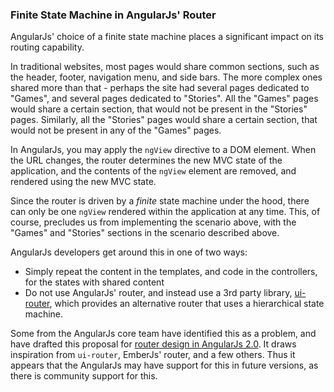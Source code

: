 ### Finite State Machine in AngularJs' Router

AngularJs' choice of a finite state machine places a significant impact on
its routing capability.

In traditional websites, most pages would share common sections,
such as the header, footer, navigation menu, and side bars.
The more complex ones shared more than that -
perhaps the site had several pages dedicated to "Games",
and several pages dedicated to "Stories".
All the "Games" pages would share a certain section,
that would not be present in the "Stories" pages.
Similarly, all the "Stories" pages would share a certain section,
that would not be present in any of the "Games" pages.

In AngularJs, you may apply the `ngView` directive to a DOM element.
When the URL changes, the router determines the new MVC state of the application,
and the contents of the `ngView` element are removed,
and rendered using the new MVC state.

Since the router is driven by a *finite* state machine under the hood,
there can only be one `ngView` rendered within the application at any time.
This, of course, precludes us from implementing the scenario above,
with the "Games" and "Stories" sections in the scenario described above.

AngularJs developers get around this in one of two ways:

- Simply repeat the content in the templates, and code in the controllers,
  for the states with shared content
- Do not use AngularJs' router, and instead use a 3rd party library,
  [ui-router](https://github.com/angular-ui/ui-router),
  which provides an alternative router that uses a hierarchical state machine.

Some from the AngularJs core team have identified this as a problem,
and have drafted this proposal for
[router design in AngularJs 2.0](https://groups.google.com/forum/#!topic/angular-dev/mO6jmYhvsMk).
It draws inspiration from `ui-router`, EmberJs' router, and a few others.
Thus it appears that the AngularJs may have support for this in
future versions, as there is community support for this.
